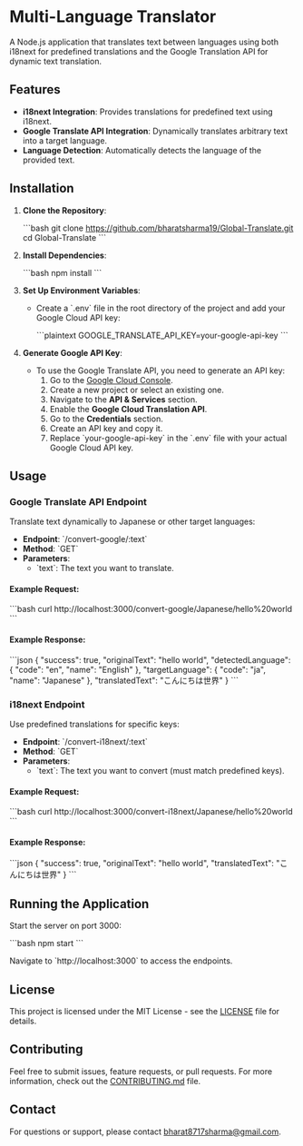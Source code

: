 # Multi-Language Translator

A Node.js application that translates text between languages using both i18next for predefined translations and the Google Translation API for dynamic text translation.

## Features

- **i18next Integration**: Provides translations for predefined text using i18next.
- **Google Translate API Integration**: Dynamically translates arbitrary text into a target language.
- **Language Detection**: Automatically detects the language of the provided text.

## Installation

1. **Clone the Repository**:

   \`\`\`bash
   git clone https://github.com/bharatsharma19/Global-Translate.git
   cd Global-Translate
   \`\`\`

2. **Install Dependencies**:

   \`\`\`bash
   npm install
   \`\`\`

3. **Set Up Environment Variables**:

   - Create a \`.env\` file in the root directory of the project and add your Google Cloud API key:

     \`\`\`plaintext
     GOOGLE_TRANSLATE_API_KEY=your-google-api-key
     \`\`\`

4. **Generate Google API Key**:
   - To use the Google Translate API, you need to generate an API key:
     1. Go to the [Google Cloud Console](https://console.cloud.google.com/).
     2. Create a new project or select an existing one.
     3. Navigate to the **API & Services** section.
     4. Enable the **Google Cloud Translation API**.
     5. Go to the **Credentials** section.
     6. Create an API key and copy it.
     7. Replace \`your-google-api-key\` in the \`.env\` file with your actual Google Cloud API key.

## Usage

### Google Translate API Endpoint

Translate text dynamically to Japanese or other target languages:

- **Endpoint**: \`/convert-google/:text\`
- **Method**: \`GET\`
- **Parameters**:
  - \`text\`: The text you want to translate.

#### Example Request:

\`\`\`bash
curl http://localhost:3000/convert-google/Japanese/hello%20world
\`\`\`

#### Example Response:

\`\`\`json
{
  "success": true,
  "originalText": "hello world",
  "detectedLanguage": {
    "code": "en",
    "name": "English"
  },
  "targetLanguage": {
    "code": "ja",
    "name": "Japanese"
  },
  "translatedText": "こんにちは世界"
}
\`\`\`

### i18next Endpoint

Use predefined translations for specific keys:

- **Endpoint**: \`/convert-i18next/:text\`
- **Method**: \`GET\`
- **Parameters**:
  - \`text\`: The text you want to convert (must match predefined keys).

#### Example Request:

\`\`\`bash
curl http://localhost:3000/convert-i18next/Japanese/hello%20world
\`\`\`

#### Example Response:

\`\`\`json
{
  "success": true,
  "originalText": "hello world",
  "translatedText": "こんにちは世界"
}
\`\`\`

## Running the Application

Start the server on port 3000:

\`\`\`bash
npm start
\`\`\`

Navigate to \`http://localhost:3000\` to access the endpoints.

## License

This project is licensed under the MIT License - see the [LICENSE](LICENSE) file for details.

## Contributing

Feel free to submit issues, feature requests, or pull requests. For more information, check out the [CONTRIBUTING.md](CONTRIBUTING.md) file.

## Contact

For questions or support, please contact [bharat8717sharma@gmail.com](mailto:bharat8717sharma@gmail.com).

